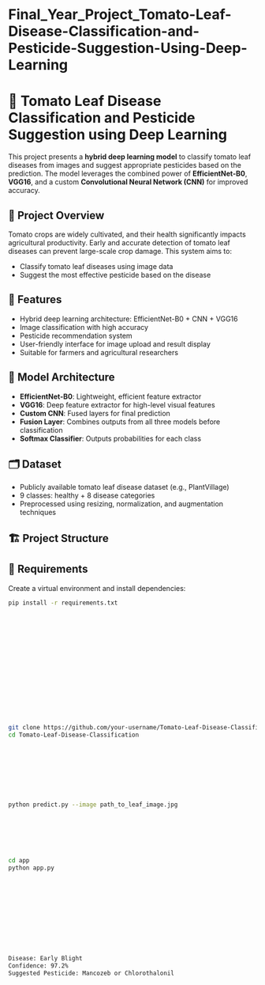 # Final_Year_Project_Tomato-Leaf-Disease-Classification-and-Pesticide-Suggestion-Using-Deep-Learning

# 🍅 Tomato Leaf Disease Classification and Pesticide Suggestion using Deep Learning

This project presents a **hybrid deep learning model** to classify tomato leaf diseases from images and suggest appropriate pesticides based on the prediction. The model leverages the combined power of **EfficientNet-B0**, **VGG16**, and a custom **Convolutional Neural Network (CNN)** for improved accuracy.

## 📌 Project Overview

Tomato crops are widely cultivated, and their health significantly impacts agricultural productivity. Early and accurate detection of tomato leaf diseases can prevent large-scale crop damage. This system aims to:
- Classify tomato leaf diseases using image data
- Suggest the most effective pesticide based on the disease

## 🚀 Features

- Hybrid deep learning architecture: EfficientNet-B0 + CNN + VGG16
- Image classification with high accuracy
- Pesticide recommendation system
- User-friendly interface for image upload and result display
- Suitable for farmers and agricultural researchers

## 🧠 Model Architecture

- **EfficientNet-B0**: Lightweight, efficient feature extractor
- **VGG16**: Deep feature extractor for high-level visual features
- **Custom CNN**: Fused layers for final prediction
- **Fusion Layer**: Combines outputs from all three models before classification
- **Softmax Classifier**: Outputs probabilities for each class

## 🗂️ Dataset

- Publicly available tomato leaf disease dataset (e.g., PlantVillage)
- 9 classes: healthy + 8 disease categories
- Preprocessed using resizing, normalization, and augmentation techniques

## 🏗️ Project Structure




















## 🧪 Requirements

Create a virtual environment and install dependencies:

```bash
pip install -r requirements.txt

















git clone https://github.com/your-username/Tomato-Leaf-Disease-Classification.git
cd Tomato-Leaf-Disease-Classification









python predict.py --image path_to_leaf_image.jpg







cd app
python app.py












Disease: Early Blight
Confidence: 97.2%
Suggested Pesticide: Mancozeb or Chlorothalonil
